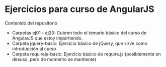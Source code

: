 # Ejercicios para curso de AngularJS

Contenido del repositorio

* Carpetas ej01 - ej20: Cubren todo el temario básico del curso de AngularJS que estoy impartiendo.
* Carpeta jquery-basic: Ejercicio básico de jQuery, que sirve como introducción al curso
* Carpeta requirejs-basic: Ejercicio básico de require.js (posiblemente en desuso, pero de momento se mantiente)

